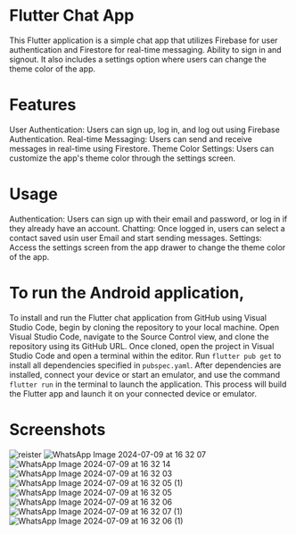 # Flutter Chat App 
This Flutter application is a simple chat app that utilizes Firebase for user authentication and Firestore for real-time messaging. 
Ability to sign in and signout.
It also includes a settings option where users can change the theme color of the app.

# Features
User Authentication: Users can sign up, log in, and log out using Firebase Authentication.
Real-time Messaging: Users can send and receive messages in real-time using Firestore.
Theme Color Settings: Users can customize the app's theme color through the settings screen.

# Usage
Authentication: Users can sign up with their email and password, or log in if they already have an account.
Chatting: Once logged in, users can select a contact saved usin user Email and start sending messages.
Settings: Access the settings screen from the app drawer to change the theme color of the app.

# To run the Android application,
To install and run the Flutter chat application from GitHub using Visual Studio Code, begin by cloning the repository to your local machine. Open Visual Studio Code, navigate to the Source Control view, and clone the repository using its GitHub URL. Once cloned, open the project in Visual Studio Code and open a terminal within the editor. Run `flutter pub get` to install all dependencies specified in `pubspec.yaml`. After dependencies are installed, connect your device or start an emulator, and use the command `flutter run` in the terminal to launch the application. This process will build the Flutter app and launch it on your connected device or emulator.

# Screenshots
![reister](https://github.com/shobbydun/chatBot/assets/87327873/7e3e6567-9c73-4fef-a2be-0e17d02c8278)
![WhatsApp Image 2024-07-09 at 16 32 07](https://github.com/shobbydun/chatBot/assets/87327873/0e9a68d1-38a7-4c8a-9cbe-c09067a8c4af)
![WhatsApp Image 2024-07-09 at 16 32 14](https://github.com/shobbydun/chatBot/assets/87327873/3b64e228-238e-4512-bc58-1e6f3366f58e)
![WhatsApp Image 2024-07-09 at 16 32 03](https://github.com/shobbydun/chatBot/assets/87327873/cfa23931-24dd-44e6-93e1-d5a13fba4538)
![WhatsApp Image 2024-07-09 at 16 32 05 (1)](https://github.com/shobbydun/chatBot/assets/87327873/0a96b32b-c5d9-4399-a18b-dd755efee701)
![WhatsApp Image 2024-07-09 at 16 32 05](https://github.com/shobbydun/chatBot/assets/87327873/e284bead-9639-40a9-a67d-b750f5c67727)
![WhatsApp Image 2024-07-09 at 16 32 06](https://github.com/shobbydun/chatBot/assets/87327873/1126fb81-8465-464d-8c83-f7d5a238c0e9)
![WhatsApp Image 2024-07-09 at 16 32 07 (1)](https://github.com/shobbydun/chatBot/assets/87327873/00f4e560-c7af-4be0-99c3-868e23a99040)
![WhatsApp Image 2024-07-09 at 16 32 06 (1)](https://github.com/shobbydun/chatBot/assets/87327873/30981f3d-7bbc-47c9-89eb-3e5bf8b9d4d8)

